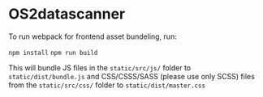 # OS2datascanner

To run webpack for frontend asset bundeling, run:

`npm install`
`npm run build`

This will bundle JS files in the `static/src/js/` folder to `static/dist/bundle.js` and CSS/CSSS/SASS (please use only SCSS) files from the `static/src/css/` folder to `static/dist/master.css`